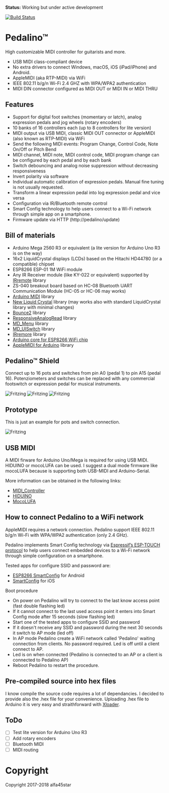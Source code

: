 **Status:** Working but under active development

[![Build Status](https://travis-ci.org/alf45tar/Pedalino.svg?branch=master)](https://travis-ci.org/alf45tar/Pedalino)


# Pedalino™
High customizable MIDI controller for guitarists and more.

- USB MIDI class-compliant device
- No extra drivers to connect Windows, macOS, iOS (iPad/iPhone) and Android. 
- AppleMIDI (aka RTP-MIDI) via WiFi
- IEEE 802.11 b/g/n Wi-Fi 2.4 GHZ with WPA/WPA2 authentication
- MIDI DIN connector configured as MIDI OUT or MIDI IN or MIDI THRU

## Features
- Support for digital foot switches (momentary or latch), analog expression pedals and jog wheels (rotary encoders)
- 10 banks of 16 controllers each (up to 8 controllers for lite version)
- MIDI output via USB MIDI, classic MIDI OUT connector or AppleMIDI (also known as RTP-MIDI) via WiFi
- Send the following MIDI events: Program Change, Control Code, Note On/Off or Pitch Bend
- MIDI channel, MIDI note, MIDI control code, MIDI program change can be configured by each pedal and by each bank
- Switch debouncing and analog noise suppression without decreasing responsiveness
- Invert polarity via software
- Individual automatic calibration of expression pedals. Manual fine tuning is not usually requested.
- Transform a linear expression pedal into log expression pedal and vice versa
- Configuration via IR/Bluetooth remote control
- Smart Config technology to help users connect to a Wi-Fi network through simple app on a smartphone.
- Firmware update via HTTP (http://pedalino/update)

## Bill of materials
- Arduino Mega 2560 R3 or equivalent (a lite version for Arduino Uno R3 is on the way)
- 16x2 LiquidCrystal displays (LCDs) based on the Hitachi HD44780 (or a compatible) chipset
- ESP8266 ESP-01 1M WiFi module
- Any IR Receiver module (like KY-022 or equivalent) supported by [IRremote](https://github.com/z3t0/Arduino-IRremote) library
- ZS-040 breakout board based on HC-08 Bluetooth UART Communication Module (HC-05 or HC-06 may works)
- [Arduino MIDI](https://github.com/FortySevenEffects/arduino_midi_library) library
- [New Liquid Crystal](https://bitbucket.org/fmalpartida/new-liquidcrystal/wiki/Home) library (may works also with standard LiquidCrystal library with minimal changes)
- [Bounce2](https://github.com/thomasfredericks/Bounce2) library
- [ResponsiveAnalogRead](https://github.com/dxinteractive/ResponsiveAnalogRead) library
- [MD_Menu](https://github.com/MajicDesigns/MD_Menu) library
- [MD_UISwitch](https://github.com/MajicDesigns/MD_UISwitch) library
- [IRremore](https://github.com/z3t0/Arduino-IRremote) library
- [Arduino core for ESP8266 WiFi chip](https://github.com/esp8266/Arduino)
- [AppleMIDI for Arduino](https://github.com/lathoub/Arduino-AppleMIDI-Library) library

## Pedalino™ Shield

Connect up to 16 pots and switches from pin A0 (pedal 1) to pin A15 (pedal 16). Potenziometers and switches can be replaced with any commercial footswitch or expression pedal for musical instruments.

![Fritzing](https://github.com/alf45tar/Pedalino/blob/master/PedalinoShield_bb.png)
![Fritzing](https://github.com/alf45tar/Pedalino/blob/master/PedalinoShield_pcb.png)
![Fritzing](https://github.com/alf45tar/Pedalino/blob/master/PedalinoShieldOverview_bb.png)

## Prototype

This is just an example for pots and switch connection.

![Fritzing](https://github.com/alf45tar/Pedalino/blob/master/Pedalino_bb.png)

## USB MIDI

A MIDI firware for Arduino Uno/Mega is required for using USB MIDI. HIDUINO or mocoLUFA can be used.
I suggest a dual mode firmware like mocoLUFA because is supporting both USB-MIDI and Arduino-Serial.

More information can be obtained in the following links:
- [MIDI_Controller](https://github.com/tttapa/MIDI_controller)
- [HIDUINO](https://github.com/ddiakopoulos/hiduino)
- [MocoLUFA](https://github.com/kuwatay/mocolufa)

## How to connect Pedalino to a WiFi network

AppleMIDI requires a network connection. Pedalino support IEEE 802.11 b/g/n Wi-Fi with WPA/WPA2 authentication (only 2.4 GHz).

Pedalino implements Smart Config technology via [Espressif’s ESP-TOUCH protocol](https://www.espressif.com/en/products/software/esp-touch/overview) to help users connect embedded devices to a Wi-Fi network through simple configuration on a smartphone.

Tested apps for configure SSID and password are:
- [ESP8266 SmartConfig](https://play.google.com/store/apps/details?id=com.cmmakerclub.iot.esptouch) for Android
- [SmartConfig](https://itunes.apple.com/us/app/smartconfig/id1233975749?platform=iphone&preserveScrollPosition=true#platform/iphone) for iOS

Boot procedure
- On power on Pedalino will try to connect to the last know access point (fast double flashing led)
- If it cannot connect to the last used access point it enters into Smart Config mode after 15 seconds (slow flashing led)
- Start one of the tested apps to configure SSID and password 
- If it doesn't receive any SSID and password during the next 30 seconds it switch to AP mode (led off)
- In AP mode Pedalino create a WiFi network called 'Pedalino' waiting connection from clients. No password required. Led is off until a client connect to AP.
- Led is on when connected (Pedalino is connected to an AP or a client is connected to Pedalino AP)
- Reboot Pedalino to restart the procedure.

## Pre-compiled source into hex files

I know compile the source code requires a lot of dependancies. I decided to provide also the .hex file for your convenience.
Uploading .hex file to Arduino it is very easy and straithforward with [Xloader](http://xloader.russemotto.com/).


## ToDo

- [ ] Test lite version for Arduino Uno R3
- [ ] Add rotary encoders
- [ ] Bluetooth MIDI
- [ ] MIDI routing

# Copyright
Copyright 2017-2018 alfa45star

